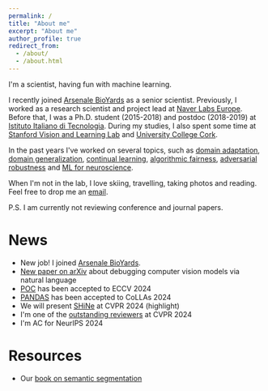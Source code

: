 ```yaml
---
permalink: /
title: "About me"
excerpt: "About me"
author_profile: true
redirect_from: 
  - /about/
  - /about.html
---
```


I'm a scientist, having fun with machine learning.

I recently joined [Arsenale BioYards](https://www.arsenale.bio) as a senior scientist. Previously, I worked as a research scientist and project lead at [Naver Labs Europe](https://europe.naverlabs.com/). Before that, I was a Ph.D. student (2015-2018) and postdoc (2018-2019) at [Istituto Italiano di Tecnologia](https://www.iit.it). During my studies, I also spent some time at [Stanford Vision and Learning Lab](http://svl.stanford.edu/) and [University College Cork](https://www.ucc.ie/en/).

In the past years I've worked on several topics, such as 
[domain adaptation](https://openaccess.thecvf.com/content_cvpr_2018/papers/Volpi_Adversarial_Feature_Augmentation_CVPR_2018_paper.pdf), [domain generalization](https://proceedings.neurips.cc/paper_files/paper/2018/file/1d94108e907bb8311d8802b48fd54b4a-Paper.pdf),  [continual learning](https://openaccess.thecvf.com/content/CVPR2022/papers/Volpi_On_the_Road_to_Online_Adaptation_for_Semantic_Image_Segmentation_CVPR_2022_paper.pdf), [algorithmic fairness](https://openaccess.thecvf.com/content/CVPR2021W/LLID/papers/Ragonesi_Learning_Unbiased_Representations_via_Mutual_Information_Backpropagation_CVPRW_2021_paper.pdf), [adversarial robustness](https://proceedings.neurips.cc/paper_files/paper/2022/file/5434a6b40f8f65488e722bc33d796c8b-Paper-Conference.pdf) and [ML for neuroscience](https://www.nature.com/articles/s41598-020-73691-z).

When I'm not in the lab, I love skiing, travelling, taking photos and reading. Feel free to drop me an [email](mailto:rvolpi@hey.com).

P.S. I am currently not reviewing conference and journal papers.

# News

- New job! I joined [Arsenale BioYards](https://www.arsenale.bio).
- [New paper on arXiv](https://arxiv.org/abs/2408.04471) about debugging computer vision models via natural language
- [POC](https://github.com/naver/poc) has been accepted to ECCV 2024
- [PANDAS](https://github.com/naver/pandas) has been accepted to CoLLAs 2024
- We will present [SHiNe](https://github.com/naver/shine) at CVPR 2024 (highlight)
- I'm one of the [outstanding reviewers](https://x.com/CVPR/status/1793616950314369239) at CVPR 2024
- I'm AC for NeurIPS 2024

# Resources

- Our [book on semantic segmentation](https://github.com/ricvolpi/ricvolpi.github.io/blob/master/files/semantic_segmentation_two_decades_of_research.pdf)
